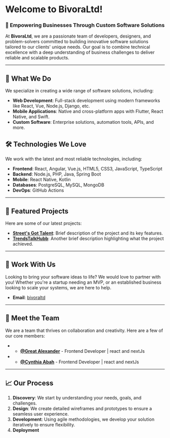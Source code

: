 # Welcome to BivoraLtd!

### 🚀 Empowering Businesses Through Custom Software Solutions

At **BivoraLtd**, we are a passionate team of developers, designers, and problem-solvers committed to building innovative software solutions tailored to our clients' unique needs. Our goal is to combine technical excellence with a deep understanding of business challenges to deliver reliable and scalable products.

---

## 🌟 What We Do
We specialize in creating a wide range of software solutions, including:
- **Web Development**: Full-stack development using modern frameworks like React, Vue, Node.js, Django, etc.
- **Mobile Applications**: Native and cross-platform apps with Flutter, React Native, and Swift.
- **Custom Software**: Enterprise solutions, automation tools, APIs, and more.

## 🛠️ Technologies We Love
We work with the latest and most reliable technologies, including:
- **Frontend**: React, Angular, Vue.js, HTML5, CSS3, JavaScript, TypeScript
- **Backend**: Node.js, PHP, Java, Spring Boot
- **Mobile**: React Native, Kotlin
- **Databases**: PostgreSQL, MySQL, MongoDB
- **DevOps**:  GitHub Actions

---

## 🚧 Featured Projects
Here are some of our latest projects:
- **[Street's Got Talent](https://www.streetgottalent.com/)**: Brief description of the project and its key features.
- **[TrendsTalkHubb](https://www.trendstalkhubb.info/)**: Another brief description highlighting what the project achieved.

---

## 🤝 Work With Us
Looking to bring your software ideas to life? We would love to partner with you! Whether you're a startup needing an MVP, or an established business looking to scale your systems, we are here to help.

- **Email**: [bivoraltd](mailto:bivoraltd01@gmail.com)

---


## 👥 Meet the Team
We are a team that thrives on collaboration and creativity. Here are a few of our core members:
- - **[@Great Alexander]([https://github.com/devalexdgreat])** - Frontend Developer | react and nextJs
- - **[@Cynthia Abah]([https://github.com/Cynthie-Abah])** - Frontend Developer | react and nextJs

---

## 📈 Our Process
1. **Discovery**: We start by understanding your needs, goals, and challenges.
2. **Design**: We create detailed wireframes and prototypes to ensure a seamless user experience.
3. **Development**: Using agile methodologies, we develop your solution iteratively to ensure flexibility.
4. **Deployment**
